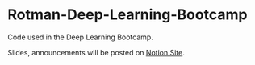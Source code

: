 # Rotman-Deep-Learning-Bootcamp
Code used in the Deep Learning Bootcamp.

Slides, announcements will be posted on [Notion Site](https://shuffle-official.notion.site/deep-learning-bootcamp-for-business-audience).
